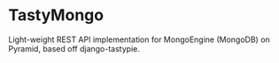 # TastyMongo
Light-weight REST API implementation for MongoEngine (MongoDB) on Pyramid, 
based off django-tastypie.

